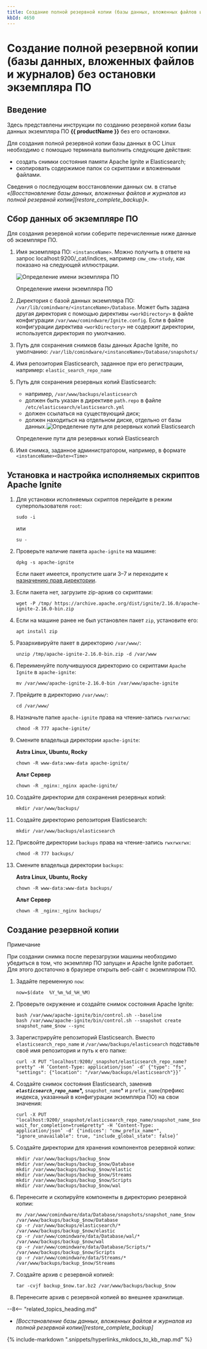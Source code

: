 ```yaml
---
title: Создание полной резервной копии (базы данных, вложенных файлов и журналов) без остановки экземпляра ПО
kbId: 4650
---
```


# Создание полной резервной копии (базы данных, вложенных файлов и журналов) без остановки экземпляра ПО

## Введение

Здесь представлены инструкции по созданию резервной копии базы данных экземпляра ПО **{{ productName }}** без его остановки.

Для создания полной резервной копии базы данных в ОС Linux необходимо с помощью терминала выполнить следующие действия:

- создать снимки состояния памяти Apache Ignite и Elasticsearch;
- скопировать содержимое папок со скриптами и вложенными файлами.

Сведения о последующем восстановлении данных см. в статье *«[Восстановление базы данных, вложенных файлов и журналов из полной резервной копии][restore_complete_backup]»*.

## Сбор данных об экземпляре ПО

Для создания резервной копии соберите перечисленные ниже данные об экземпляре ПО.

1. Имя экземпляра ПО: `<instanceName>`. Можно получить в ответе на запрос localhost:9200/\_cat/indices, например `cmw_cmw-study`, как показано на следующей иллюстрации.

   ![Определение имени экземпляра ПО](https://kb.comindware.ru/assets/Pasted%20image%2020221229181253.png)

   Определение имени экземпляра ПО
2. Директория с базой данных экземпляра ПО: `/var/lib/comindware/<instanceName>/Database`. Может быть задана другая директория с помощью директивы `<workDirectory>` в файле конфигурации `/var/www/comindware/Ignite.config`. Если в файле конфигурации директива `<workDirectory>` не содержит директории, используется директория по умолчанию.
3. Путь для сохранения снимков базы данных Apache Ignite, по умолчанию: `/var/lib/comindware/<instanceName>/Database/snapshots/`
4. Имя репозитория Elasticsearch, заданное при его регистрации, например: `elastic_search_repo_name`
5. Путь для сохранения резервных копий Elasticsearch:

   - например, `/var/www/backups/elasticsearch`
   - должен быть указан в директиве `path.repo` в файле `/etc/elasticsearch/elasticsearch.yml`
   - должен ссылаться на существующий диск;
   - должен находиться на отдельном диске, отдельно от базы данных.![Определение пути для резервных копий Elasticsearch](https://kb.comindware.ru/assets/Pasted%20image%2020221229181640.png)

   Определение пути для резервных копий Elasticsearch
6. Имя снимка, заданное администратором, например, в формате `<instanceName><Date><Time>`

## Установка и настройка исполняемых скриптов Apache Ignite

1. Для установки исполняемых скриптов перейдите в режим суперпользователя `root`:

   ```
   sudo -i
   ```

   или

   ```
   su -
   ```
2. Проверьте наличие пакета `apache-ignite` на машине:

   ```
   dpkg -s apache-ignite
   ```

   Если пакет имеется, пропустите шаги 3–7 и переходите к [назначению прав директории](#assignRights).
3. Если пакета нет, загрузите zip-архив со скриптами:

   ```
   wget -P /tmp/ https://archive.apache.org/dist/ignite/2.16.0/apache-ignite-2.16.0-bin.zip
   ```
4. Если на машине ранее не был установлен пакет `zip`, установите его:

   ```
   apt install zip
   ```
5. Разархивируйте пакет в директорию `/var/www/`:

   ```
   unzip /tmp/apache-ignite-2.16.0-bin.zip -d /var/www
   ```
6. Переименуйте получившуюся директорию со скриптами `Apache Ignite` в `apache-ignite`:

   ```
   mv /var/www/apache-ignite-2.16.0-bin /var/www/apache-ignite
   ```
7. Прейдите в директорию `/var/www/`:

   ```
   cd /var/www/
   ```
8. Назначьте папке `apache-ignite` права на чтение-запись `rwxrwxrwx`:

   ```
   chmod -R 777 apache-ignite/
   ```
9. Смените владельца директории `apache-ignite`:

   **Astra Linux, Ubuntu, Rocky**

   ```
   chown -R www-data:www-data apache-ignite/
   ```

   **Альт Сервер**

   ```
   chown -R _nginx:_nginx apache-ignite/
   ```
10. Создайте директории для сохранения резервных копий:

    ```
    mkdir /var/www/backups/
    ```
11. Создайте директорию репозитория Elasticsearch:

    ```
    mkdir /var/www/backups/elasticsearch
    ```
12. Присвойте директории `backups` права на чтение-запись `rwxrwxrwx`:

    ```
    chmod -R 777 backups/
    ```
13. Смените владельца директории `backups`:

    **Astra Linux, Ubuntu, Rocky**

    ```
    chown -R www-data:www-data backups/
    ```

    **Альт Сервер**

    ```
    chown -R _nginx:_nginx backups/
    ```

## Создание резервной копии

Примечание

При создании снимка после перезагрузки машины необходимо убедиться в том, что экземпляр ПО запущен и Apache Ignite работает. Для этого достаточно в браузере открыть веб-сайт с экземпляром ПО.

1. Задайте переменную `now`:

   ```
   now=$(date  %Y_%m_%d_%H_%M)
   ```
2. Проверьте окружение и создайте снимок состояния Apache Ignite:

   ```
   bash /var/www/apache-ignite/bin/control.sh --baseline
   bash /var/www/apache-ignite/bin/control.sh --snapshot create snapshot_name_$now --sync
   ```
3. Зарегистрируйте репозиторий Elasticsearch. Вместо `elasticsearch_repo_name` и `/var/www/backups/elasticsearch` подставьте своё имя репозитория и путь к его папке:

   ```
   curl -X PUT "localhost:9200/_snapshot/elasticsearch_repo_name?pretty" -H ’Content-Type: application/json’ -d’ {"type": "fs", "settings": {"location": "/var/www/backups/elasticsearch"}}’
   ```
4. Создайте снимок состояния Elasticsearch, заменив ***`elasticsearch_repo_name`*\*,** `snapshot_name`\* и `prefix_name`(префикс индекса, указанный в конфигурации экземпляра ПО) на свои значения:

   ```
   curl -X PUT "localhost:9200/_snapshot/elasticsearch_repo_name/snapshot_name_$now?wait_for_completion=true&pretty" -H ’Content-Type: application/json’ -d’ {"indices": "cmw_prefix_name*", "ignore_unavailable": true, "include_global_state": false}’
   ```
5. Создайте директории для хранения компонентов резервной копии:

   ```
   mkdir /var/www/backups/backup_$now
   mkdir /var/www/backups/backup_$now/Database
   mkdir /var/www/backups/backup_$now/elastic
   mkdir /var/www/backups/backup_$now/Streams
   mkdir /var/www/backups/backup_$now/Scripts
   mkdir /var/www/backups/backup_$now/wal
   ```
6. Перенесите и скопируйте компоненты в директорию резервной копии:

   ```
   mv /var/www/comindware/data/Database/snapshots/snapshot_name_$now /var/www/backups/backup_$now/Database
   cp -r /var/www/backups/elasticsearch/* /var/www/backups/backup_$now/elastic
   cp -r /var/www/comindware/data/Database/wal/* /var/www/backups/backup_$now/wal
   cp -r /var/www/comindware/data/Database/Scripts/* /var/www/backups/backup_$now/Scripts
   cp -r /var/www/comindware/data/Streams/* /var/www/backups/backup_$now/Streams
   ```
7. Создайте архив с резервной копией:

   ```
   tar -cvjf backup_$now.tar.bz2 /var/www/backups/backup_$now
   ```
8. Перенесите архив с резервной копией во внешнее хранилище.

--8<-- "related_topics_heading.md"

- *[Восстановление базы данных, вложенных файлов и журналов из полной резервной копии][restore_complete_backup]*

{% include-markdown ".snippets/hyperlinks_mkdocs_to_kb_map.md" %}
